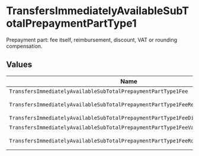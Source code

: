 # TransfersImmediatelyAvailableSubTotalPrepaymentPartType1

Prepayment part: fee itself, reimbursement, discount, VAT or rounding compensation.


## Values

| Name                                                                              | Value                                                                             |
| --------------------------------------------------------------------------------- | --------------------------------------------------------------------------------- |
| `TransfersImmediatelyAvailableSubTotalPrepaymentPartType1Fee`                     | fee                                                                               |
| `TransfersImmediatelyAvailableSubTotalPrepaymentPartType1FeeReimbursement`        | fee-reimbursement                                                                 |
| `TransfersImmediatelyAvailableSubTotalPrepaymentPartType1FeeDiscount`             | fee-discount                                                                      |
| `TransfersImmediatelyAvailableSubTotalPrepaymentPartType1FeeVat`                  | fee-vat                                                                           |
| `TransfersImmediatelyAvailableSubTotalPrepaymentPartType1FeeRoundingCompensation` | fee-rounding-compensation                                                         |